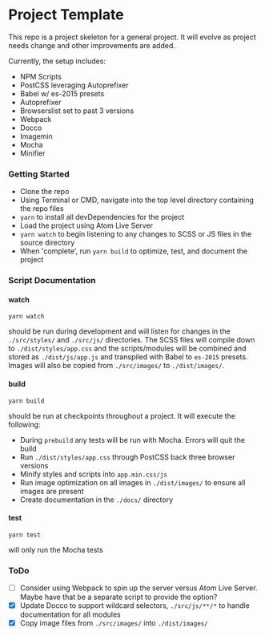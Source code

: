 # Project Template

This repo is a project skeleton for a general project. It will evolve as project needs change and other improvements are added.

Currently, the setup includes:
- NPM Scripts
- PostCSS leveraging Autoprefixer
- Babel w/ es-2015 presets
- Autoprefixer
- Browserslist set to past 3 versions
- Webpack
- Docco
- Imagemin
- Mocha
- Minifier

### Getting Started

- Clone the repo
- Using Terminal or CMD, navigate into the top level directory containing the repo files
- `yarn` to install all devDependencies for the project
- Load the project using Atom Live Server
- `yarn watch` to begin listening to any changes to SCSS or JS files in the source directory
- When 'complete', run `yarn build` to optimize, test, and document the project

### Script Documentation
#### watch

`yarn watch`

should be run during development and will listen for changes in the `./src/styles/` and `./src/js/` directories. The SCSS files will compile down to `./dist/styles/app.css` and the scripts/modules will be combined and stored as `./dist/js/app.js` and transpiled with Babel to `es-2015` presets. Images will also be copied from `./src/images/` to `./dist/images/`.

#### build
`yarn build`

should be run at checkpoints throughout a project. It will execute the following:
 - During `prebuild` any tests will be run with Mocha. Errors will quit the build
 - Run `./dist/styles/app.css` through PostCSS back three browser versions
 - Minify styles and scripts into `app.min.css/js`
 - Run image optimization on all images in `./dist/images/` to ensure all images are present
 - Create documentation in the `./docs/` directory


#### test
`yarn test`

will only run the Mocha tests


### ToDo
- [ ] Consider using Webpack to spin up the server versus Atom Live Server. Maybe have that be a separate script to provide the option?
- [x] Update Docco to support wildcard selectors, `./src/js/**/*` to handle documentation for all modules  
- [x] Copy image files from `./src/images/` into `./dist/images/`  

